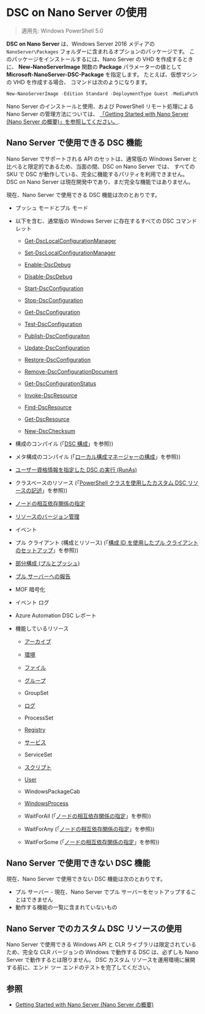 # DSC on Nano Server の使用

> 適用先: Windows PowerShell 5.0

**DSC on Nano Server** は、Windows Server 2016 メディアの `NanoServer\Packages` フォルダーに含まれるオプションのパッケージです。 このパッケージをインストールするには、Nano Server の VHD を作成するときに、
**New-NanoServerImage** 関数の **Package** パラメーターの値として **Microsoft-NanoServer-DSC-Package** を指定します。 たとえば、仮想マシンの VHD を作成する場合、
コマンドは次のようになります。

```powershell
New-NanoServerImage -Edition Standard -DeploymentType Guest -MediaPath f:\ -BasePath .\Base -TargetPath .\Nano1\Nano.vhd -ComputerName Nano1 -Packages Microsoft-NanoServer-DSC-Package
```

Nano Server のインストールと使用、および PowerShell リモート処理による Nano Server の管理方法については、 
[「Getting Started with Nano Server (Nano Server の概要)」を参照してください。](https://technet.microsoft.com/en-us/library/mt126167.aspx).


## Nano Server で使用できる DSC 機能

 Nano Server でサポートされる API のセットは、通常版の Windows Server と比べると限定的であるため、当面の間、DSC on Nano Server では、 
 すべての SKU で DSC が動作している、完全に機能するパリティを利用できません。 DSC on Nano Server は現在開発中であり、まだ完全な機能ではありません。
 
 現在、Nano Server で使用できる DSC 機能は次のとおりです。 


* プッシュ モードとプル モード
* 以下を含む、通常版の Windows Server に存在するすべての DSC コマンドレット 
  * [Get-DscLocalConfigurationManager](https://technet.microsoft.com/en-us/library/dn407378.aspx)
  * [Set-DscLocalConfigurationManager](https://technet.microsoft.com/en-us/library/dn521621.aspx)
        
  * [Enable-DscDebug](https://technet.microsoft.com/en-us/library/mt517870.aspx)
  * [Disable-DscDebug](https://technet.microsoft.com/en-us/library/mt517872.aspx)
        
  * [Start-DscConfiguration](https://technet.microsoft.com/en-us/library/dn521623.aspx)
  * [Stop-DscConfiguration](https://technet.microsoft.com/en-us/library/mt143542.aspx)
  * [Get-DscConfiguration](https://technet.microsoft.com/en-us/library/dn407379.aspx)
  * [Test-DscConfiguration](https://technet.microsoft.com/en-us/library/dn407382.aspx)      
  * [Publish-DscConfiguraiton](https://technet.microsoft.com/en-us/library/mt517875.aspx) 
  * [Update-DscConfiguration](https://technet.microsoft.com/en-us/library/mt143541.aspx)
  * [Restore-DscConfiguration](https://technet.microsoft.com/en-us/library/dn407383.aspx)

  * [Remove-DscConfigurationDocument](https://technet.microsoft.com/en-us/library/mt143544.aspx)
    
  * [Get-DscConfigurationStatus](https://technet.microsoft.com/en-us/library/mt517868.aspx)
        
  * [Invoke-DscResource](https://technet.microsoft.com/en-us/library/mt517869.aspx)
  * [Find-DscResource](https://technet.microsoft.com/en-us/library/mt517874.aspx)
  * [Get-DscResource](https://technet.microsoft.com/en-us/library/dn521625.aspx)

  * [New-DscChecksum](https://technet.microsoft.com/en-us/library/dn521622.aspx)
    
* 構成のコンパイル (「[DSC 構成](configurations.md)」を参照))
* メタ構成のコンパイル (「[ローカル構成マネージャーの構成](metaConfig.md)」を参照))
* [ユーザー資格情報を指定した DSC の実行 (RunAs)](runAsUser.md)
* クラスベースのリソース (「[PowerShell クラスを使用したカスタム DSC リソースの記述](authoringResourceClass.md)」を参照))
* [ノードの相互依存関係の指定](crossNodeDependencies.md) 
* [リソースのバージョン管理](sxsResource.md)
* イベント
* プル クライアント (構成とリソース) (「[構成 ID を使用したプル クライアントのセットアップ](pullClientConfigNames.md)」を参照))
* [部分構成 (プルとプッシュ)](partialConfigs.md)
* [プル サーバーへの報告](reportServer.md) 
* MOF 暗号化
* イベント ログ
* Azure Automation DSC レポート


* 機能しているリソース
  * [アーカイブ](archiveResource.md)
  * [環境](environmentResource.md)
  * [ファイル](fileResource.md)
  * [グループ](groupResource.md)
  * GroupSet
  * [ログ](logResource.md)
  * ProcessSet
  * [Registry](registryResource.md)
  * [サービス](serviceResource.md)
  * ServiceSet
  * [スクリプト](scriptResource.md)
  * [User](userResource.md)
  * WindowsPackageCab
  * [WindowsProcess](windowsProcessResource.md)

  * WaitForAll (「[ノードの相互依存関係の指定](crossNodeDependencies.md)」を参照))
  * WaitForAny (「[ノードの相互依存関係の指定](crossNodeDependencies.md)」を参照))
  * WaitForSome (「[ノードの相互依存関係の指定](crossNodeDependencies.md)」を参照))

## Nano Server で使用できない DSC 機能

現在、Nano Server で使用できない DSC 機能は次のとおりです。

* プル サーバー - 現在、Nano Server でプル サーバーをセットアップすることはできません
* 動作する機能の一覧に含まれていないもの

## Nano Server でのカスタム DSC リソースの使用
 
Nano Server で使用できる Windows API と CLR ライブラリは限定されているため、完全な CLR バージョンの Windows で動作する DSC は、必ずしも Nano Server で動作するとは限りません。 
DSC カスタム リソースを運用環境に展開する前に、エンド ツー エンドのテストを完了してください。

## 参照
- [Getting Started with Nano Server (Nano Server の概要)](https://technet.microsoft.com/en-us/library/mt126167.aspx)

<!--HONumber=Apr16_HO4-->


